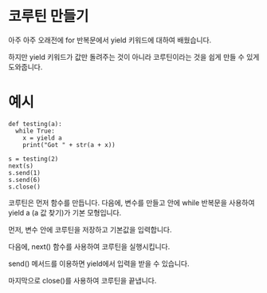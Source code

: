 # 코루틴 만들기
아주 아주 오래전에 for 반복문에서 yield 키워드에 대하여 배웠습니다.

하지만 yield 키워드가 값만 돌려주는 것이 아니라 코루틴이라는 것을 쉽게 만들 수 있게 도와줍니다.

# 예시
```
def testing(a):
  while True:
    x = yield a
    print("Got " + str(a + x))

s = testing(2)
next(s)
s.send(1)
s.send(6)
s.close()
```

코루틴은 먼저 함수를 만듭니다. 다음에, 변수를 만들고 안에 while 반복문을 사용하여 yield a (a 값 찾기)가 기본 모형입니다.

먼저, 변수 안에 코루틴을 저장하고 기본값을 입력합니다.

다음에, next() 함수를 사용하여 코루틴을 실행시킵니다.

send() 메서드를 이용하면 yield에서 입력을 받을 수 있습니다.

마지막으로 close()를 사용하여 코루틴을 끝냅니다.
